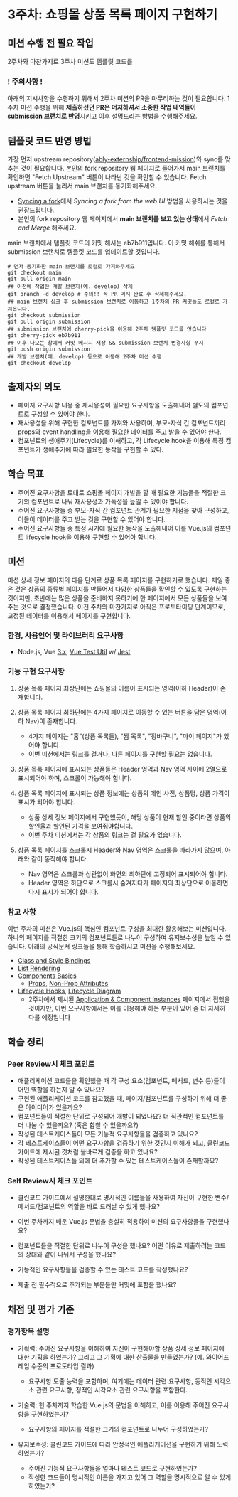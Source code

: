 # 3주차: 쇼핑몰 상품 목록 페이지 구현하기

## 미션 수행 전 필요 작업

2주차와 마찬가지로 3주차 미션도 템플릿 코드를

### ! 주의사항 !

아래의 지시사항을 수행하기 위해서 2주차 미션의 PR을 마무리하는 것이 필요합니다. 1주차 미션 수행을 위해 **제출하셨던 PR은 머지하셔서 소중한 작업 내역들이 submission 브랜치로 반영**시키고 이후 설명드리는 방법을 수행해주세요.

## 템플릿 코드 반영 방법

가장 먼저 upstream repository([ably-externship/frontend-mission](https://github.com/ably-externship/frontend-mission))와 sync를 맞추는 것이 필요합니다. 본인의 fork repository 웹 페이지로 들어가서 main 브랜치를 확인하면 "Fetch Upstream" 버튼이 나타난 것을 확인할 수 있습니다. Fetch upstream 버튼을 눌러서 main 브랜치를 동기화해주세요.

- [Syncing a fork](https://docs.github.com/en/pull-requests/collaborating-with-pull-requests/working-with-forks/syncing-a-fork)에서 _Syncing a fork from the web UI_ 방법을 사용하시는 것을 권장드립니다.
- 본인의 fork repository 웹 페이지에서 **main 브랜치를 보고 있는 상태**에서 _Fetch and Merge_ 해주세요.

main 브랜치에서 템플릿 코드의 커밋 해시는 eb7b911입니다. 이 커밋 해쉬를 통해서 submission 브랜치로 템플릿 코드를 업데이트할 것입니다.

```
# 먼저 동기화한 main 브랜치를 로컬로 가져와주세요
git checkout main
git pull origin main
## 이전에 작업한 개발 브랜치(예. develop) 삭제
git branch -d develop # 주의!! 꼭 PR 머지 완료 후 삭제해주세요.
## main 브랜치 싱크 후 submission 브랜치로 이동하고 1주차의 PR 커밋들도 로컬로 가져옵니다.
git checkout submission
git pull origin submission
## submission 브랜치에 cherry-pick을 이용해 2주차 템플릿 코드를 얹습니다
git cherry-pick eb7b911
## 이후 나오는 창에서 커밋 메시지 저장 && submission 브랜치 변경사항 푸시
git push origin submission
## 개발 브랜치(예. develop) 등으로 이동해 2주차 미션 수행
git checkout develop
```

## 출제자의 의도

- 페이지 요구사항 내용 중 재사용성이 필요한 요구사항을 도출해내어 별도의 컴포넌트로 구성할 수 있어야 한다.
- 재사용성을 위해 구현한 컴포넌트를 가져와 사용하며, 부모-자식 간 컴포넌트끼리 props와 event handling을 이용해 필요한 데이터를 주고 받을 수 있어야 한다.
- 컴포넌트의 생애주기(Lifecycle)를 이해하고, 각 Lifecycle hook을 이용해 특정 컴포넌트가 생애주기에 따라 필요한 동작을 구현할 수 있다.

## 학습 목표

- 주어진 요구사항을 토대로 쇼핑몰 페이지 개발을 할 때 필요한 기능들을 적절한 크기의 컴포넌트로 나눠 재사용성과 가독성을 높일 수 있어야 합니다.
- 주어진 요구사항들 중 부모-자식 간 컴포넌트 관계가 필요한 지점을 찾아 구성하고, 이들이 데이터를 주고 받는 것을 구현할 수 있어야 합니다.
- 주어진 요구사항들 중 특정 시기에 필요한 동작을 도출해내어 이를 Vue.js의 컴포넌트 lifecycle hook을 이용해 구현할 수 있어야 합니다.

## 미션

미션 상세 정보 페이지의 다음 단계로 상품 목록 페이지를 구현하기로 했습니다. 제일 좋은 것은 상품의 종류별 페이지를 만들어서 다양한 상품들을 확인할 수 있도록 구현하는 것이지만, 초반에는 많은 상품을 준비하지 못하기에 한 페이지에서 모든 상품들을 보여주는 것으로 결정했습니다. 이전 주차와 마찬가지로 아직은 프로토타이핑 단계이므로, 고정된 데이터를 이용해서 페이지를 구현합니다.

### 환경, 사용언어 및 라이브러리 요구사항

- Node.js, Vue [3.x](http://v3.vuejs.org/), [Vue Test Util](https://next.vue-test-utils.vuejs.org/guide/essentials/a-crash-course.html) w/ [Jest](https://jestjs.io/docs/getting-started)

### 기능 구현 요구사항

1. 상품 목록 페이지 최상단에는 쇼핑몰의 이름이 표시되는 영역(이하 Header)이 존재합니다.

2. 상품 목록 페이지 최하단에는 4가지 페이지로 이동할 수 있는 버튼을 담은 영역(이하 Nav)이 존재합니다.

   - 4가지 페이지는 "홈"(상품 목록들), "찜 목록", "장바구니", "마이 페이지"가 있어야 합니다.
   - 이번 미션에서는 링크를 걸거나, 다른 페이지를 구현할 필요는 없습니다.

3. 상품 목록 페이지에 표시되는 상품들은 Header 영역과 Nav 영역 사이에 2열으로 표시되어야 하며, 스크롤이 가능해야 합니다.
4. 상품 목록 페이지에 표시되는 상품 정보에는 상품의 메인 사진, 상품명, 상품 가격이 표시가 되어야 합니다.
   - 상품 상세 정보 페이지에서 구현했듯이, 해당 상품이 현재 할인 중이라면 상품의 할인율과 할인된 가격을 보여줘야합니다.
   - 이번 주차 미션에서는 각 상품의 링크는 걸 필요가 없습니다.
5. 상품 목록 페이지를 스크롤시 Header와 Nav 영역은 스크롤을 따라가지 않으며, 아래와 같이 동작해야 합니다.
   - Nav 영역은 스크롤과 상관없이 화면의 최하단에 고정되어 표시되어야 합니다.
   - Header 영역은 하단으로 스크롤시 숨겨지다가 페이지의 최상단으로 이동하면 다시 표시가 되어야 합니다.

### 참고 사항

이번 주차의 미션은 Vue.js의 핵심인 컴포넌트 구성을 최대한 활용해보는 미션입니다. 하나의 페이지를 적절한 크기의 컴포넌트들로 나누어 구성하여 유지보수성을 높일 수 있습니다. 아래의 공식문서 링크들을 통해 학습하시고 미션을 수행해보세요.

- [Class and Style Bindings](https://v3.vuejs.org/guide/class-and-style.html#binding-html-classes)
- [List Rendering](https://v3.vuejs.org/guide/list.html#mapping-an-array-to-elements-with-v-for)
- [Components Basics](https://v3.vuejs.org/guide/component-basics.html#base-example)
  - [Props](https://v3.vuejs.org/guide/component-props.html#prop-types), [Non-Prop Attributes](https://v3.vuejs.org/guide/component-attrs.html#attribute-inheritance)
- [Lifecycle Hooks](https://v3.vuejs.org/guide/instance.html#lifecycle-hooks), [Lifecycle Diagram](https://v3.vuejs.org/guide/instance.html#lifecycle-diagram)
  - 2주차에서 제시된 [Application & Component Instances](https://v3.vuejs.org/guide/instance.html#creating-an-application-instance) 페이지에서 접했을 것이지만, 이번 요구사항에서는 이를 이용해야 하는 부분이 있어 좀 더 자세히 다룰 예정입니다

## 학습 정리

### Peer Review시 체크 포인트

- 애플리케이션 코드들을 확인했을 때 각 구성 요소(컴포넌트, 메서드, 변수 등)들이 어떤 역할을 하는지 알 수 있나요?
- 구현된 애플리케이션 코드를 참고했을 때, 페이지/컴포넌트를 구성하기 위해 더 좋은 아이디어가 있을까요?
- 컴포넌트들이 적절한 단위로 구성되어 개발이 되었나요? 더 직관적인 컴포넌트를 더 나눌 수 있을까요? (혹은 합칠 수 있을까요?)
- 작성된 테스트케이스들이 모든 기능적 요구사항들을 검증하고 있나요?
- 각 테스트케이스들이 어떤 요구사항을 검증하기 위한 것인지 이해가 되고, 클린코드 가이드에 제시된 것처럼 올바르게 검증을 하고 있나요?
- 작성된 테스트케이스들 외에 더 추가할 수 있는 테스트케이스들이 존재할까요?

### Self Review시 체크 포인트

- 클린코드 가이드에서 설명한대로 명시적인 이름들을 사용하여 자신이 구현한 변수/메서드/컴포넌트의 역할을 바로 드러날 수 있게 했나요?
- 이번 주차까지 배운 Vue.js 문법을 충실히 적용하여 미션의 요구사항들을 구현했나요?

- 컴포넌트들을 적절한 단위로 나누어 구성을 했나요? 어떤 이유로 제출하려는 코드의 상태와 같이 나눠서 구성을 했나요?
- 기능적인 요구사항들을 검증할 수 있는 테스트 코드를 작성했나요?
- 제출 전 필수적으로 추가되는 부분들만 커밋에 포함을 했나요?

## 채점 및 평가 기준

### 평가항목 설명

- 기획력: 주어진 요구사항을 이해하여 자신이 구현해야할 상품 상세 정보 페이지에 대한 기획을 하였는가? 그리고 그 기획에 대한 산출물을 만들었는가? (예. 와이어프레임 수준의 프로토타입 결과)
  - 요구사항 도출 능력을 포함하며, 여기에는 데이터 관련 요구사항, 동적인 시각요소 관련 요구사항, 정적인 시각요소 관련 요구사항을 포함한다.
- 기술력: 현 주차까지 학습한 Vue.js의 문법을 이해하고, 이를 이용해 주어진 요구사항을 구현하였는가?

  - 요구사항의 페이지를 적절한 크기의 컴포넌트로 나누어 구성하였는가?

- 유지보수성: 클린코드 가이드에 따라 안정적인 애플리케이션을 구현하기 위해 노력하였는가?
  - 주어진 기능적 요구사항들을 얼마나 테스트 코드로 구현하였는가?
  - 작성한 코드들이 명시적인 이름을 가지고 있어 그 역할을 명시적으로 알 수 있게 하였는가?

